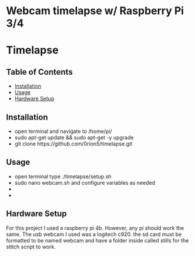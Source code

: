 <!DOCTYPE html>
<html>
    <head>
        <h1>Webcam timelapse w/ Raspberry Pi 3/4</h1>
    </head>
    <body>
        <h1>Timelapse</h1>
        <h2>Table of Contents</h2>
        <ul>
            <li><a href="#section1">Installation</a></li>
            <li><a href="#section2">Usage</a></li>
            <li><a href="#section3">Hardware Setup</a></li>
        </ul>
        <h2 id="Section1">Installation</h2>
        <p>
            <ul>
                <li>open terminal and navigate to /home/pi/</li>
                <li>sudo apt-get update && sudo apt-get -y upgrade</li>
                <li>git clone https://github.com/0rion5/timelapse.git</li>
            </ul>
        </p>
        <h2 id="Section2">Usage</h2>
        <p>
           <ul>
               <li>open terminal type ./timelapse/setup.sh</li>
               <li>sudo nano webcam.sh and configure variables as needed</li>
               <li></li>     
               <li></li>
           </ul>
        </p>
        <h2 id="Section3">Hardware Setup</h2>
        <p>
            For this project I used a raspberry pi 4b. However, any pi should work the same. The usb webcam I used was a logitech c920. the sd card must be formatted to be named webcam and have a folder inside called stills for the stitch script to work. 
        </p>
